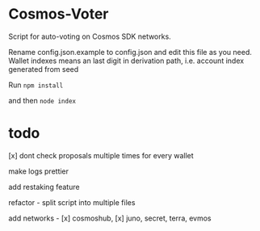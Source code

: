 # Cosmos-Voter
Script for auto-voting on Cosmos SDK networks.

Rename config.json.example to config.json and edit this file as you need. 
Wallet indexes means an last digit in derivation path, i.e. account index generated from seed

Run ``` npm install ``` 

and then ``` node index ```

# todo

[x] dont check proposals multiple times for every wallet

make logs prettier

add restaking feature

refactor - split script into multiple files

add networks - [x] cosmoshub, [x] juno, secret, terra, evmos
